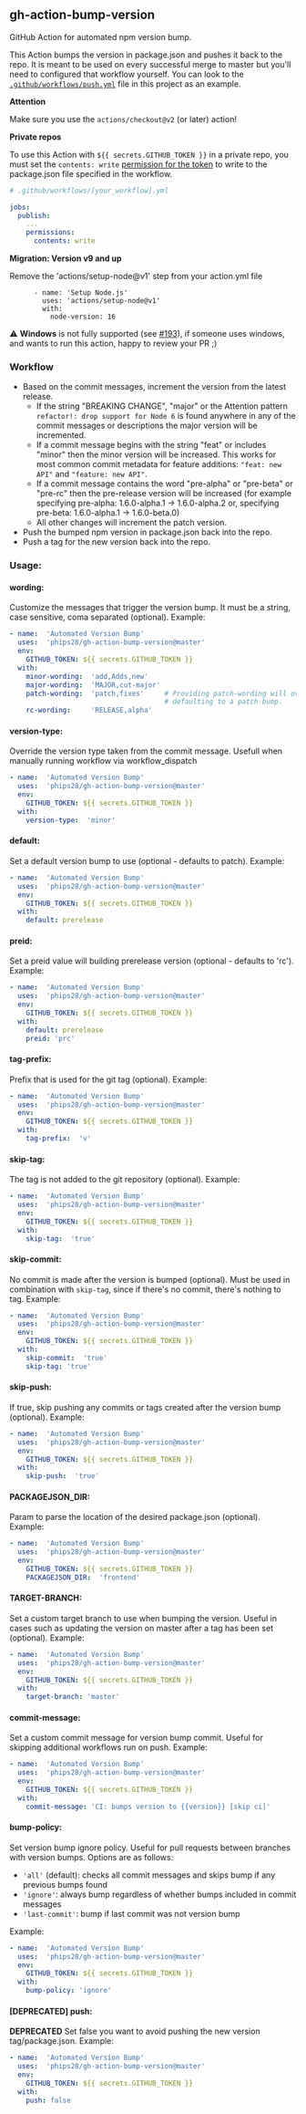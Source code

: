 ## gh-action-bump-version

GitHub Action for automated npm version bump.

This Action bumps the version in package.json and pushes it back to the repo.
It is meant to be used on every successful merge to master but
you'll need to configured that workflow yourself. You can look to the
[`.github/workflows/push.yml`](./.github/workflows/push.yml) file in this project as an example.

**Attention**

Make sure you use the `actions/checkout@v2` (or later) action!

**Private repos**

To use this Action with `${{ secrets.GITHUB_TOKEN }}` in a private repo, you must set the `contents: write` [permission for the token](https://docs.github.com/en/actions/using-jobs/assigning-permissions-to-jobs) to write to the package.json file specified in the workflow.

```yml
# .github/workflows/[your_workflow].yml

jobs:
  publish:
    ...
    permissions:
      contents: write
```

**Migration: Version v9 and up**

Remove the 'actions/setup-node@v1' step from your action.yml file
```
      - name: 'Setup Node.js'
        uses: 'actions/setup-node@v1'
        with:
          node-version: 16
```

⚠️ **Windows** is not fully supported (see [#193](https://github.com/phips28/gh-action-bump-version/issues/193)), if someone uses windows, and wants to run this action, happy to review your PR ;)

### Workflow

* Based on the commit messages, increment the version from the latest release.
  * If the string "BREAKING CHANGE", "major" or the Attention pattern `refactor!: drop support for Node 6` is found anywhere in any of the commit messages or descriptions the major
    version will be incremented.
  * If a commit message begins with the string "feat" or includes "minor" then the minor version will be increased. This works
    for most common commit metadata for feature additions: `"feat: new API"` and `"feature: new API"`.
  * If a commit message contains the word "pre-alpha" or "pre-beta" or "pre-rc" then the pre-release version will be increased (for example specifying pre-alpha: 1.6.0-alpha.1 -> 1.6.0-alpha.2 or, specifying pre-beta: 1.6.0-alpha.1 -> 1.6.0-beta.0)
  * All other changes will increment the patch version.
* Push the bumped npm version in package.json back into the repo.
* Push a tag for the new version back into the repo.

### Usage:


#### **wording:** 
Customize the messages that trigger the version bump. It must be a string, case sensitive, coma separated  (optional). Example:
```yaml
- name:  'Automated Version Bump'
  uses:  'phips28/gh-action-bump-version@master'
  env:
    GITHUB_TOKEN: ${{ secrets.GITHUB_TOKEN }}
  with:
    minor-wording:  'add,Adds,new'
    major-wording:  'MAJOR,cut-major'
    patch-wording:  'patch,fixes'     # Providing patch-wording will override commits
                                      # defaulting to a patch bump.
    rc-wording:     'RELEASE,alpha'
```
#### **version-type:** 
Override the version type taken from the commit message. Usefull when manually running workflow via workflow_dispatch 
```yaml
- name:  'Automated Version Bump'
  uses:  'phips28/gh-action-bump-version@master'
  env:
    GITHUB_TOKEN: ${{ secrets.GITHUB_TOKEN }}
  with:
    version-type:  'minor'
```
#### **default:**
Set a default version bump to use  (optional - defaults to patch). Example:
```yaml
- name:  'Automated Version Bump'
  uses:  'phips28/gh-action-bump-version@master'
  env:
    GITHUB_TOKEN: ${{ secrets.GITHUB_TOKEN }}
  with:
    default: prerelease
```

#### **preid:**
Set a preid value will building prerelease version  (optional - defaults to 'rc'). Example:
```yaml
- name:  'Automated Version Bump'
  uses:  'phips28/gh-action-bump-version@master'
  env:
    GITHUB_TOKEN: ${{ secrets.GITHUB_TOKEN }}
  with:
    default: prerelease
    preid: 'prc'
```

#### **tag-prefix:**
Prefix that is used for the git tag  (optional). Example:
```yaml
- name:  'Automated Version Bump'
  uses:  'phips28/gh-action-bump-version@master'
  env:
    GITHUB_TOKEN: ${{ secrets.GITHUB_TOKEN }}
  with:
    tag-prefix:  'v'
```

#### **skip-tag:**
The tag is not added to the git repository  (optional). Example:
```yaml
- name:  'Automated Version Bump'
  uses:  'phips28/gh-action-bump-version@master'
  env:
    GITHUB_TOKEN: ${{ secrets.GITHUB_TOKEN }}
  with:
    skip-tag:  'true'
```

#### **skip-commit:**
No commit is made after the version is bumped (optional). Must be used in combination with `skip-tag`, since if there's no commit, there's nothing to tag. Example:
```yaml
- name:  'Automated Version Bump'
  uses:  'phips28/gh-action-bump-version@master'
  env:
    GITHUB_TOKEN: ${{ secrets.GITHUB_TOKEN }}
  with:
    skip-commit:  'true'
    skip-tag: 'true'
```

#### **skip-push:**
If true, skip pushing any commits or tags created after the version bump (optional). Example:
```yaml
- name:  'Automated Version Bump'
  uses:  'phips28/gh-action-bump-version@master'
  env:
    GITHUB_TOKEN: ${{ secrets.GITHUB_TOKEN }}
  with:
    skip-push:  'true'
```

#### **PACKAGEJSON_DIR:**
Param to parse the location of the desired package.json (optional). Example:
```yaml
- name:  'Automated Version Bump'
  uses:  'phips28/gh-action-bump-version@master'
  env:
    GITHUB_TOKEN: ${{ secrets.GITHUB_TOKEN }}
    PACKAGEJSON_DIR:  'frontend'
```

#### **TARGET-BRANCH:**
Set a custom target branch to use when bumping the version. Useful in cases such as updating the version on master after a tag has been set (optional). Example:
```yaml
- name:  'Automated Version Bump'
  uses:  'phips28/gh-action-bump-version@master'
  env:
    GITHUB_TOKEN: ${{ secrets.GITHUB_TOKEN }}
  with:
    target-branch: 'master'
```

#### **commit-message:**
Set a custom commit message for version bump commit. Useful for skipping additional workflows run on push. Example:
```yaml
- name:  'Automated Version Bump'
  uses:  'phips28/gh-action-bump-version@master'
  env:
    GITHUB_TOKEN: ${{ secrets.GITHUB_TOKEN }}
  with:
    commit-message: 'CI: bumps version to {{version}} [skip ci]'
```

#### **bump-policy:**
Set version bump ignore policy. Useful for pull requests between branches with version bumps. Options are as follows:

* `'all'` (default): checks all commit messages and skips bump if any previous bumps found
* `'ignore'`: always bump regardless of whether bumps included in commit messages
* `'last-commit'`: bump if last commit was not version bump

Example:
```yaml
- name:  'Automated Version Bump'
  uses:  'phips28/gh-action-bump-version@master'
  env:
    GITHUB_TOKEN: ${{ secrets.GITHUB_TOKEN }}
  with:
    bump-policy: 'ignore'
```

#### [DEPRECATED] **push:**
**DEPRECATED** Set false you want to avoid pushing the new version tag/package.json. Example:
```yaml
- name:  'Automated Version Bump'
  uses:  'phips28/gh-action-bump-version@master'
  env:
    GITHUB_TOKEN: ${{ secrets.GITHUB_TOKEN }}
  with:
    push: false
```
